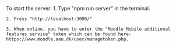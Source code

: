 To start the server:
    1. Type "npm run server" in the terminal.
    
    2. Press "http://localhost:3000/"
    
    3. When online, you have to enter the "Moodle Mobile additional features service" token which can be found here: https://www.moodle.aau.dk/user/managetoken.php.
